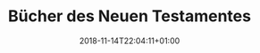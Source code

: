 ---
title: "Bücher des Neuen Testamentes"
date: 2018-11-14T22:04:11+01:00
periodicTable: nt
theme: nocolor
---
